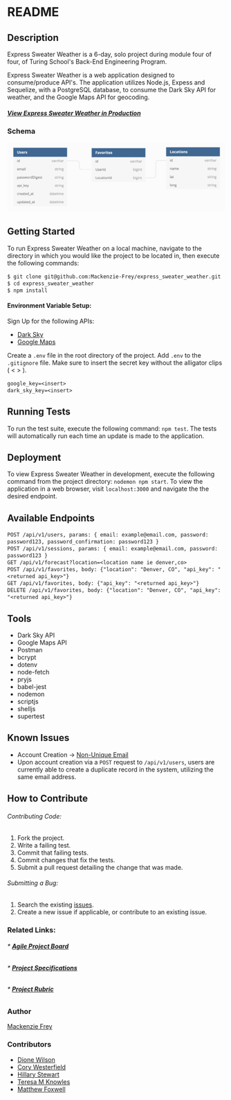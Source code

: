 # README

## Description
Express Sweater Weather is a 6-day, solo project during module four of four, of Turing School's Back-End Engineering Program.

Express Sweater Weather is a web application designed to consume/produce API's. The application utilizes Node.js, Expess and Sequelize, with a PostgreSQL database, to consume the Dark Sky API for weather, and the Google Maps API for geocoding.

#### [**_View Express Sweater Weather in Production_**](https://express-sweater-weather.herokuapp.com/) </br>

### Schema
![Alt text](./public/images/schema.png?raw=true "Database Schema")

## Getting Started

To run Express Sweater Weather on a local machine, navigate to the directory in which you would like the project to be located in, then execute the following commands:

```
$ git clone git@github.com:Mackenzie-Frey/express_sweater_weather.git
$ cd express_sweater_weather
$ npm install
```
#### Environment Variable Setup:

 Sign Up for the following APIs:
* [Dark Sky](https://darksky.net/dev)
* [Google Maps](https://developers.google.com/maps/documentation/javascript/get-api-key)

Create a `.env` file in the root directory of the project. Add `.env` to the `.gitignore` file. Make sure to insert the secret key without the alligator clips ( < > ).
```
google_key=<insert>
dark_sky_key=<insert>
```

## Running Tests

To run the test suite, execute the following command: `npm test`. The tests will automatically run each time an update is made to the application.

## Deployment

To view Express Sweater Weather in development, execute the following command from the project directory: `nodemon npm start`. To view the application in a web browser, visit `localhost:3000` and navigate the the desired endpoint.


## Available Endpoints
```
POST /api/v1/users, params: { email: example@email.com, password: password123, password_confirmation: password123 }
POST /api/v1/sessions, params: { email: example@email.com, password: password123 }
GET /api/v1/forecast?location=<location name ie denver,co>
POST /api/v1/favorites, body: {"location": "Denver, CO", "api_key": "<returned api_key>"}
GET /api/v1/favorites, body: {"api_key": "<returned api_key>"}
DELETE /api/v1/favorites, body: {"location": "Denver, CO", "api_key": "<returned api_key>"}
```

## Tools
* Dark Sky API
* Google Maps API
* Postman
* bcrypt
* dotenv
* node-fetch
* pryjs
* babel-jest
* nodemon
* scriptjs
* shelljs
* supertest

## Known Issues
* Account Creation -> [Non-Unique Email](https://github.com/Mackenzie-Frey/express_sweater_weather/issues/14)
 * Upon account creation via a `POST` request to `/api/v1/users`, users are currently able to create a duplicate record in the system, utilizing the same email address.

## How to Contribute

###### Contributing Code:
1. Fork the project.
2. Write a failing test.
3. Commit that failing tests.
4. Commit changes that fix the tests.
4. Submit a pull request detailing the change that was made.

###### Submitting a Bug:
1. Search the existing [issues](https://github.com/Mackenzie-Frey/express_sweater_weather/issues).
2. Create a new issue if applicable, or contribute to an existing issue.

### Related Links:
###### * [**_Agile Project Board_**](https://github.com/Mackenzie-Frey/express_sweater_weather/projects/1?add_cards_query=is%3Aopen)
###### * [**_Project Specifications_**](http://backend.turing.io/module4/projects/express_sweater_weather/express_sweater_weather_spec)
###### * [**_Project Rubric_**](http://backend.turing.io/module4/projects/express_sweater_weather/express_sweater_weather_rubric)

### Author
[Mackenzie Frey](https://github.com/Mackenzie-Frey)

### Contributors
* [Dione Wilson](https://github.com/dionew1)
* [Cory Westerfield](https://github.com/corywest)
* [Hillary Stewart](https://github.com/hillstew)
* [Teresa M Knowles](https://github.com/teresa-m-knowles)
* [Matthew Foxwell](https://github.com/foxwellm)


<!-- Schema Diagram
https://dbdiagram.io/d

Table "Favorites" {
  "id" varchar
  "UserId" bigint
  "LocationId" bigint
}

Table "Locations" {
  "id" varchar
  "name" string
  "lat" string
  "long" string
}

Table "Users" {
  "id" varchar
  "email" string
  "passwordDigest" string
  "api_key" string
  "created_at" datetime
  "updated_at" datetime
}

Ref: "Users"."id" < "Favorites"."UserId"

Ref: "Favorites"."LocationId" < "Locations"."id" -->
